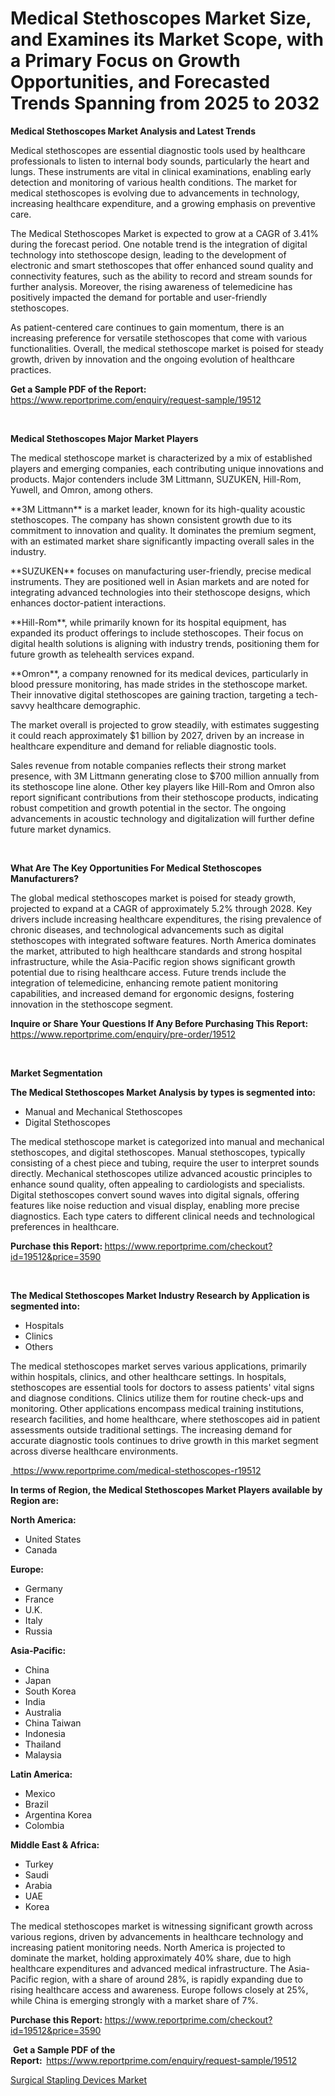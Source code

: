 <p><h1>Medical Stethoscopes Market Size, and Examines its Market Scope, with a Primary Focus on Growth Opportunities, and Forecasted Trends Spanning from 2025 to 2032</h1></p><p><strong>Medical Stethoscopes Market Analysis and Latest Trends</strong></p>
<p><p>Medical stethoscopes are essential diagnostic tools used by healthcare professionals to listen to internal body sounds, particularly the heart and lungs. These instruments are vital in clinical examinations, enabling early detection and monitoring of various health conditions. The market for medical stethoscopes is evolving due to advancements in technology, increasing healthcare expenditure, and a growing emphasis on preventive care.</p><p>The Medical Stethoscopes Market is expected to grow at a CAGR of 3.41% during the forecast period. One notable trend is the integration of digital technology into stethoscope design, leading to the development of electronic and smart stethoscopes that offer enhanced sound quality and connectivity features, such as the ability to record and stream sounds for further analysis. Moreover, the rising awareness of telemedicine has positively impacted the demand for portable and user-friendly stethoscopes. </p><p>As patient-centered care continues to gain momentum, there is an increasing preference for versatile stethoscopes that come with various functionalities. Overall, the medical stethoscope market is poised for steady growth, driven by innovation and the ongoing evolution of healthcare practices.</p></p>
<p><strong>Get a Sample PDF of the Report:&nbsp;</strong> <a href="https://www.reportprime.com/enquiry/request-sample/19512?utm_campaign=2735&utm_medium=2&utm_source=Github&utm_content=ia&utm_term=19032025&utm_id=medical-stethoscopes">https://www.reportprime.com/enquiry/request-sample/19512</a></p>
<p>&nbsp;</p>
<p><strong>Medical Stethoscopes Major Market Players</strong></p>
<p><p>The medical stethoscope market is characterized by a mix of established players and emerging companies, each contributing unique innovations and products. Major contenders include 3M Littmann, SUZUKEN, Hill-Rom, Yuwell, and Omron, among others.</p><p>**3M Littmann** is a market leader, known for its high-quality acoustic stethoscopes. The company has shown consistent growth due to its commitment to innovation and quality. It dominates the premium segment, with an estimated market share significantly impacting overall sales in the industry.</p><p>**SUZUKEN** focuses on manufacturing user-friendly, precise medical instruments. They are positioned well in Asian markets and are noted for integrating advanced technologies into their stethoscope designs, which enhances doctor-patient interactions.</p><p>**Hill-Rom**, while primarily known for its hospital equipment, has expanded its product offerings to include stethoscopes. Their focus on digital health solutions is aligning with industry trends, positioning them for future growth as telehealth services expand.</p><p>**Omron**, a company renowned for its medical devices, particularly in blood pressure monitoring, has made strides in the stethoscope market. Their innovative digital stethoscopes are gaining traction, targeting a tech-savvy healthcare demographic.</p><p>The market overall is projected to grow steadily, with estimates suggesting it could reach approximately $1 billion by 2027, driven by an increase in healthcare expenditure and demand for reliable diagnostic tools.</p><p>Sales revenue from notable companies reflects their strong market presence, with 3M Littmann generating close to $700 million annually from its stethoscope line alone. Other key players like Hill-Rom and Omron also report significant contributions from their stethoscope products, indicating robust competition and growth potential in the sector. The ongoing advancements in acoustic technology and digitalization will further define future market dynamics.</p></p>
<p>&nbsp;</p>
<p><strong>What Are The Key Opportunities For Medical Stethoscopes Manufacturers?</strong></p>
<p><p>The global medical stethoscopes market is poised for steady growth, projected to expand at a CAGR of approximately 5.2% through 2028. Key drivers include increasing healthcare expenditures, the rising prevalence of chronic diseases, and technological advancements such as digital stethoscopes with integrated software features. North America dominates the market, attributed to high healthcare standards and strong hospital infrastructure, while the Asia-Pacific region shows significant growth potential due to rising healthcare access. Future trends include the integration of telemedicine, enhancing remote patient monitoring capabilities, and increased demand for ergonomic designs, fostering innovation in the stethoscope segment.</p></p>
<p><strong>Inquire or Share Your Questions If Any Before Purchasing This Report:</strong> <a href="https://www.reportprime.com/enquiry/pre-order/19512?utm_campaign=2735&utm_medium=2&utm_source=Github&utm_content=ia&utm_term=19032025&utm_id=medical-stethoscopes">https://www.reportprime.com/enquiry/pre-order/19512</a></p>
<p>&nbsp;</p>
<p><strong>Market Segmentation</strong></p>
<p><strong>The Medical Stethoscopes Market Analysis by types is segmented into:</strong></p>
<p><ul><li>Manual and Mechanical Stethoscopes</li><li>Digital Stethoscopes</li></ul></p>
<p><p>The medical stethoscope market is categorized into manual and mechanical stethoscopes, and digital stethoscopes. Manual stethoscopes, typically consisting of a chest piece and tubing, require the user to interpret sounds directly. Mechanical stethoscopes utilize advanced acoustic principles to enhance sound quality, often appealing to cardiologists and specialists. Digital stethoscopes convert sound waves into digital signals, offering features like noise reduction and visual display, enabling more precise diagnostics. Each type caters to different clinical needs and technological preferences in healthcare.</p></p>
<p><strong>Purchase this Report:&nbsp;</strong><a href="https://www.reportprime.com/checkout?id=19512&price=3590&utm_campaign=2735&utm_medium=2&utm_source=Github&utm_content=ia&utm_term=19032025&utm_id=medical-stethoscopes">https://www.reportprime.com/checkout?id=19512&price=3590</a></p>
<p>&nbsp;</p>
<p><strong>The Medical Stethoscopes Market Industry Research by Application is segmented into:</strong></p>
<p><ul><li>Hospitals</li><li>Clinics</li><li>Others</li></ul></p>
<p><p>The medical stethoscopes market serves various applications, primarily within hospitals, clinics, and other healthcare settings. In hospitals, stethoscopes are essential tools for doctors to assess patients' vital signs and diagnose conditions. Clinics utilize them for routine check-ups and monitoring. Other applications encompass medical training institutions, research facilities, and home healthcare, where stethoscopes aid in patient assessments outside traditional settings. The increasing demand for accurate diagnostic tools continues to drive growth in this market segment across diverse healthcare environments.</p></p>
<p><a href="https://www.reportprime.com/medical-stethoscopes-r19512?utm_campaign=2735&utm_medium=2&utm_source=Github&utm_content=ia&utm_term=19032025&utm_id=medical-stethoscopes">&nbsp;https://www.reportprime.com/medical-stethoscopes-r19512</a></p>
<p><strong>In terms of Region, the Medical Stethoscopes Market Players available by Region are:</strong></p>
<p>
    <p> <strong> North America: </strong>
        <ul>
            <li>United States</li>
            <li>Canada</li>
        </ul>
        </p> 
    <p> <strong> Europe: </strong>
        <ul>
            <li>Germany</li>
            <li>France</li>
            <li>U.K.</li>
            <li>Italy</li>
            <li>Russia</li>
        </ul>
        </p> 
    <p> <strong> Asia-Pacific: </strong>
        <ul>
            <li>China</li>
            <li>Japan</li>
            <li>South Korea</li>
            <li>India</li>
            <li>Australia</li>
            <li>China Taiwan</li>
            <li>Indonesia</li>
            <li>Thailand</li>
            <li>Malaysia</li>
        </ul>
        </p> 
    <p> <strong> Latin America: </strong>
        <ul>
            <li>Mexico</li>
            <li>Brazil</li>
            <li>Argentina Korea</li>
            <li>Colombia</li>
        </ul>
        </p> 
    <p> <strong> Middle East & Africa: </strong>
        <ul>
            <li>Turkey</li>
            <li>Saudi</li>
            <li>Arabia</li>
            <li>UAE</li>
            <li>Korea</li>
        </ul>
    </p>
    </p>
<p><p>The medical stethoscopes market is witnessing significant growth across various regions, driven by advancements in healthcare technology and increasing patient monitoring needs. North America is projected to dominate the market, holding approximately 40% share, due to high healthcare expenditures and advanced medical infrastructure. The Asia-Pacific region, with a share of around 28%, is rapidly expanding due to rising healthcare access and awareness. Europe follows closely at 25%, while China is emerging strongly with a market share of 7%.</p></p>
<p><strong>Purchase this Report: </strong><a href="https://www.reportprime.com/checkout?id=19512&price=3590&utm_campaign=2735&utm_medium=2&utm_source=Github&utm_content=ia&utm_term=19032025&utm_id=medical-stethoscopes">https://www.reportprime.com/checkout?id=19512&price=3590</a></p>
<p>&nbsp;<strong>Get a Sample PDF of the Report:&nbsp;&nbsp;</strong><a href="https://www.reportprime.com/enquiry/request-sample/19512?utm_campaign=2735&utm_medium=2&utm_source=Github&utm_content=ia&utm_term=19032025&utm_id=medical-stethoscopes">https://www.reportprime.com/enquiry/request-sample/19512</a></p>
<p><strong></strong></p>
<p><p><a href="https://github.com/dekamrapinq1/Market-Research-Report-List-1/blob/main/surgical-stapling-devices-market.md?utm_campaign=2735&utm_medium=2&utm_source=Github&utm_content=ia&utm_term=19032025&utm_id=medical-stethoscopes">Surgical Stapling Devices Market</a></p></p>
